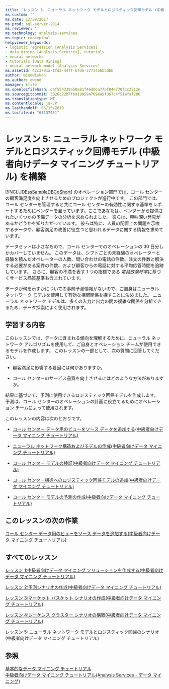 ```yaml
---
title: 'レッスン 5: ニューラル ネットワーク モデルとロジスティック回帰モデル (中級者向けデータ マイニング チュートリアル) の構築 |Microsoft Docs'
ms.custom: ''
ms.date: 12/29/2017
ms.prod: sql-server-2014
ms.reviewer: ''
ms.technology: analysis-services
ms.topic: conceptual
helpviewer_keywords:
- logistic regression [Analysis Services]
- data mining [Analysis Services], tutorials
- neural networks
- tutorials [Data Mining]
- neural network model [Analysis Services]
ms.assetid: 42c3701a-1fd2-44ff-b7de-377345bbbd6b
author: minewiskan
ms.author: owend
manager: kfile
ms.openlocfilehash: daf554338a50a81f46d86a77bf04e770fcc2512e
ms.sourcegitcommit: 3026c22b7fba19059a769ea5f367c4f51efaf286
ms.translationtype: MT
ms.contentlocale: ja-JP
ms.lasthandoff: 06/15/2019
ms.locfileid: "63137451"
---
```

# <a name="lesson-5-building-neural-network-and-logistic-regression-models-intermediate-data-mining-tutorial"></a>レッスン 5: ニューラル ネットワーク モデルとロジスティック回帰モデル (中級者向けデータ マイニング チュートリアル) を構築
  
  
 [!INCLUDE[ssSampleDBCoShort](../includes/sssampledbcoshort-md.md)] のオペレーション部門では、コール センターの顧客満足度を向上させるためのプロジェクトが進行中です。 この部門では、コール センターを管理すると共にコール センターの有効性に関する基準をレポートするためにベンダーを雇っています。ここであなたは、ベンダーから提供されたいくつかの予備データの分析を求められました。 彼らは、興味深い発見があるかどうかを知りたがっています。 彼らは特に、人員の配置上の問題を示唆するデータや、顧客満足の改善に役立つと思われるデータに関する情報を求めています。  
  
 データセットは小さなもので、コール センターでのオペレーションの 30 日分しかカバーしていません。 このデータは、シフトごとの未経験のオペレーターと経験を積んだオペレーターの人数、問い合わせの電話の件数、注文の件数と解決する必要がある案件の件数、および顧客からの電話に対する平均応答時間を追跡しています。 さらに、顧客の不満を表す 1 つの指標である *電話放棄呼率*に基づくサービス品質基準も含まれています。  
  
 データが何を示すかについての事前予測情報がないので、ご自身はニューラル ネットワーク モデルを使用して有効な相関関係を探すことに決めました。 ニューラル ネットワーク モデルは、多くの入力と出力の間の複雑な関係を分析できるため、データ探索によく使用されます。  
  
## <a name="what-you-will-learn"></a>学習する内容  
 このレッスンでは、データに含まれる傾向を理解するために、ニューラル ネットワーク アルゴリズムを使用して、ご自身とオペレーション チームが使用できるモデルを作成します。 このレッスンの一部として、次の質問に回答してください。  
  
-   顧客満足に影響する要因には何がありますか。  
  
-   コール センターのサービス品質を向上させるにはどのような方法がありますか。  
  
 結果に基づいて、予測に使用できるロジスティック回帰モデルを作成します。 予測は、コール センターのオペレーションの計画に役立てるためにオペレーション チームによって使用されます。  
  
 このレッスンの内容は次のとおりです。  
  
-   [コール センター データ用のビューをソース データを追加する&#40;中級者向けデータ マイニング チュートリアル&#41;](../../2014/tutorials/add-data-source-view-call-center-data-intermediate-data-mining.md)  
  
-   [ニューラル ネットワーク構造およびモデルの作成&#40;中級者向けデータ マイニング チュートリアル&#41;](../../2014/tutorials/creating-a-neural-network-structure-and-model-intermediate-data-mining-tutorial.md)  
  
-   [コール センター モデルの検証&#40;中級者向けデータ マイニング チュートリアル&#41;](../../2014/tutorials/exploring-the-call-center-model-intermediate-data-mining-tutorial.md)  
  
-   [コール センター構造へのロジスティック回帰モデルの追加&#40;中級者向けデータ マイニング チュートリアル&#41;](../../2014/tutorials/add-logistic-regression-model-to-call-center-intermediate-data-mining.md)  
  
-   [コール センター モデルの予測の作成&#40;中級者向けデータ マイニング チュートリアル&#41;](../../2014/tutorials/create-predictions-call-center-models-intermediate-data-mining-tutorial.md)  
  
## <a name="next-task-in-lesson"></a>このレッスンの次の作業  
 [コール センター データ用のビューをソース データを追加する&#40;中級者向けデータ マイニング チュートリアル&#41;](../../2014/tutorials/add-data-source-view-call-center-data-intermediate-data-mining.md)  
  
## <a name="all-lessons"></a>すべてのレッスン  
 [レッスン 1:中級者向けデータ マイニング ソリューションを作成する&#40;中級者向けデータ マイニング チュートリアル&#41;](../../2014/tutorials/lesson-1-create-solution-intermediate-data-mining-tutorial.md)  
  
 [レッスン 2:予測シナリオの作成&#40;中級者向けデータ マイニング チュートリアル&#41;](../../2014/tutorials/lesson-2-building-a-forecasting-scenario-intermediate-data-mining-tutorial.md)  
  
 [レッスン 3:マーケット バスケット シナリオの作成&#40;中級者向けデータ マイニング チュートリアル&#41;](../../2014/tutorials/lesson-3-building-a-market-basket-scenario-intermediate-data-mining-tutorial.md)  
  
 [レッスン 4:シーケンス クラスター シナリオの構築&#40;中級者向けデータ マイニング チュートリアル&#41;](../../2014/tutorials/lesson-4-build-sequence-clustering-scenario-intermediate-data-mining.md)  
  
 レッスン 5: ニューラル ネットワーク モデルとロジスティック回帰のシナリオ (中級者向けデータ マイニング チュートリアル)  
  
## <a name="see-also"></a>参照  
 [基本的なデータ マイニング チュートリアル](../../2014/tutorials/basic-data-mining-tutorial.md)   
 [中級者向けデータ マイニング チュートリアル&#40;Analysis Services - データ マイニング&#41;](../../2014/tutorials/intermediate-data-mining-tutorial-analysis-services-data-mining.md)  
  
  
